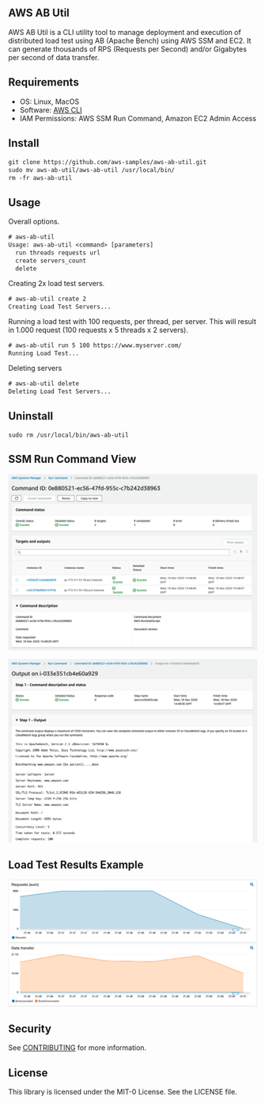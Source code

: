 ## AWS AB Util 

AWS AB Util is a CLI utility tool to manage deployment and execution of distributed load test using AB (Apache Bench) using AWS SSM and EC2. It can generate thousands of RPS (Requests per Second) and/or Gigabytes per second of data transfer.

## Requirements
- OS: Linux, MacOS
- Software: [AWS CLI](https://aws.amazon.com/cli/)
- IAM Permissions: AWS SSM Run Command, Amazon EC2 Admin Access

## Install
```
git clone https://github.com/aws-samples/aws-ab-util.git
sudo mv aws-ab-util/aws-ab-util /usr/local/bin/
rm -fr aws-ab-util
```

## Usage
Overall options.
```
# aws-ab-util
Usage: aws-ab-util <command> [parameters]
  run threads requests url
  create servers_count
  delete
```


Creating 2x load test servers.
```
# aws-ab-util create 2
Creating Load Test Servers...
```


Running a load test with 100 requests, per thread, per server. This will result in 1.000 request (100 requests x 5 threads  x 2 servers).
```
# aws-ab-util run 5 100 https://www.myserver.com/
Running Load Test...
```

Deleting servers
```
# aws-ab-util delete
Deleting Load Test Servers...
```

## Uninstall
```
sudo rm /usr/local/bin/aws-ab-util
```

## SSM Run Command View
![SSM Command Execution](images/aws-ab-command-execution.png)

![SSM Command Output](images/aws-ab-command-output.png)

## Load Test Results Example
![Load test results example](images/aws-ab-load-test.png)

## Security

See [CONTRIBUTING](CONTRIBUTING.md#security-issue-notifications) for more information.

## License

This library is licensed under the MIT-0 License. See the LICENSE file.

